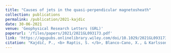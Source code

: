 ```yaml
---
title: "Causes of jets in the quasi-perpendicular magnetosheath"
collection: publications
permalink: /publication/2021-kajdic
date: 30-06-2021
venue: 'Geophysical Research Letters (GRL)'
paperurl: '/files/papers/2021/2021GL093173.pdf'
link: 'https://agupubs.onlinelibrary.wiley.com/doi/10.1029/2021GL093173'
citation: "Kajdič, P., <b> Raptis, S. </b>, Blanco-Cano, X., & Karlsson, T. (2021). Causes of jets in the quasi-perpendicular magnetosheath. Geophysical Research Letters, 48, e2021GL093173. https://doi.org/10.1029/2021GL093173"
---
```

